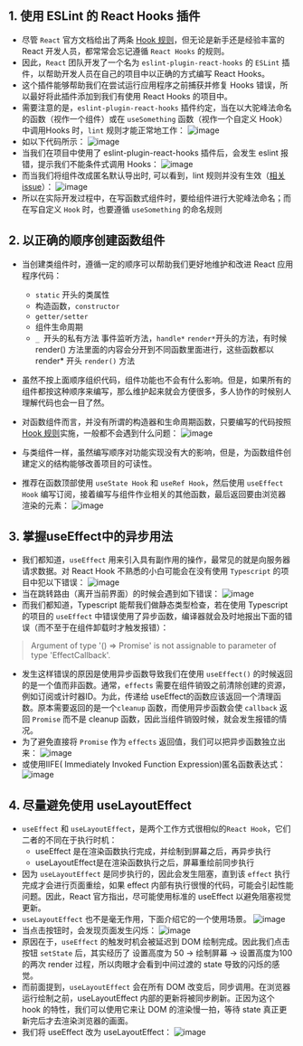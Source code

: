 ## 1. 使用 ESLint 的 React Hooks 插件
- 尽管 `React` 官方文档给出了两条 [Hook 规则](https://zh-hans.reactjs.org/docs/hooks-rules.html)，但无论是新手还是经验丰富的 React 开发人员，都常常会忘记遵循 `React Hooks` 的规则。
- 因此，`React` 团队开发了一个名为 `eslint-plugin-react-hooks` 的 `ESLint` 插件，以帮助开发人员在自己的项目中以正确的方式编写 React Hooks。
- 这个插件能够帮助我们在尝试运行应用程序之前捕获并修复 Hooks 错误，所以最好将此插件添加到我们有使用 React Hooks 的项目中。
- 需要注意的是，`eslint-plugin-react-hooks` 插件约定，当在以大驼峰法命名的函数（视作一个组件）或在 `useSomething` 函数（视作一个自定义 Hook）中调用Hooks 时，`lint` 规则才能正常地工作：
![image](https://p3-juejin.byteimg.com/tos-cn-i-k3u1fbpfcp/c6bbb98a27484e2096449d0fba512a42~tplv-k3u1fbpfcp-zoom-in-crop-mark:4536:0:0:0.image?)
- 如以下代码所示： 
![image](https://p1-juejin.byteimg.com/tos-cn-i-k3u1fbpfcp/af4891821307498ea8414687449fc69f~tplv-k3u1fbpfcp-zoom-in-crop-mark:4536:0:0:0.image?)
- 当我们在项目中使用了 eslint-plugin-react-hooks 插件后，会发生 eslint 报错，提示我们不能条件式调用 Hooks：
![image](https://p9-juejin.byteimg.com/tos-cn-i-k3u1fbpfcp/50f020dabddc461a81f23df07fd753d5~tplv-k3u1fbpfcp-zoom-in-crop-mark:4536:0:0:0.image?)
- 而当我们将组件改成匿名默认导出时, 可以看到，lint 规则并没有生效（[相关issue](https://github.com/facebook/react/issues/19155)）：
![image](https://p1-juejin.byteimg.com/tos-cn-i-k3u1fbpfcp/454788e9f6b14dc0bd0975fd96e4f32d~tplv-k3u1fbpfcp-zoom-in-crop-mark:4536:0:0:0.image?)
- 所以在实际开发过程中，在写函数式组件时，要给组件进行大驼峰法命名；而在写自定义 `Hook` 时，也要遵循 `useSomething` 的命名规则

## 2. 以正确的顺序创建函数组件
- 当创建类组件时，遵循一定的顺序可以帮助我们更好地维护和改进 React 应用程序代码：
  - `static` 开头的类属性
  - 构造函数，`constructor`
  - `getter/setter`
  - 组件生命周期
  - `_ `开头的私有方法
  事件监听方法，`handle*`
  `render*`开头的方法，有时候 render() 方法里面的内容会分开到不同函数里面进行，这些函数都以 render* 开头
  `render()` 方法


- 虽然不按上面顺序组织代码，组件功能也不会有什么影响。但是，如果所有的组件都按这种顺序来编写，那么维护起来就会方便很多，多人协作的时候别人理解代码也会一目了然。
- 对函数组件而言，并没有所谓的构造器和生命周期函数，只要编写的代码按照 [Hook 规则](https://zh-hans.reactjs.org/docs/hooks-rules.html)实施，一般都不会遇到什么问题：
![image](https://p9-juejin.byteimg.com/tos-cn-i-k3u1fbpfcp/170227c789dc4c67951456ccb0aed182~tplv-k3u1fbpfcp-zoom-in-crop-mark:4536:0:0:0.image?)
- 与类组件一样，虽然编写顺序对功能实现没有大的影响，但是，为函数组件创建定义的结构能够改善项目的可读性。
- 推荐在函数顶部使用 `useState Hook` 和 `useRef Hook`，然后使用 `useEffect Hook` 编写订阅，接着编写与组件作业相关的其他函数，最后返回要由浏览器渲染的元素：
![image](https://p9-juejin.byteimg.com/tos-cn-i-k3u1fbpfcp/b9498fd18fc74e1d9cc7c97c4d931ca3~tplv-k3u1fbpfcp-zoom-in-crop-mark:4536:0:0:0.image?)


## 3.  掌握useEffect中的异步用法
- 我们都知道，`useEffect` 用来引入具有副作用的操作，最常见的就是向服务器请求数据。对 React Hook 不熟悉的小白可能会在没有使用 `Typescript` 的项目中犯以下错误：
![image](https://p1-juejin.byteimg.com/tos-cn-i-k3u1fbpfcp/b2e5270745dd4fc68c23a9c1998168e2~tplv-k3u1fbpfcp-zoom-in-crop-mark:4536:0:0:0.image?)
- 当在跳转路由（离开当前界面）的时候会遇到如下错误：
![image](https://p6-juejin.byteimg.com/tos-cn-i-k3u1fbpfcp/39225b82537c4a319870bbeac910b4de~tplv-k3u1fbpfcp-zoom-in-crop-mark:4536:0:0:0.image?)
- 而我们都知道，Typescript 能帮我们做静态类型检查，若在使用 Typescript 的项目的 `useEffect` 中错误使用了异步函数，编译器就会及时地报出下面的错误（而不至于在组件卸载时才触发报错）：
> Argument of type '() => Promise' is not assignable to parameter of type 'EffectCallback'.
- 发生这样错误的原因是使用异步函数导致我们在使用 `useEffect()` 的时候返回的是一个值而非函数。通常，`effects` 需要在组件销毁之前清除创建的资源，例如订阅或计时器ID。为此，传递给 useEffect的函数应该返回一个清理函数。原本需要返回的是一个`cleanup` 函数，而使用异步函数会使 `callback` 返回 `Promise` 而不是 cleanup 函数，因此当组件销毁时候，就会发生报错的情况。
- 为了避免直接将 `Promise` 作为 `effects` 返回值，我们可以把异步函数独立出来：
![image](https://p9-juejin.byteimg.com/tos-cn-i-k3u1fbpfcp/46ec8ded987245bebfc94baed2202d47~tplv-k3u1fbpfcp-zoom-in-crop-mark:4536:0:0:0.image?)
- 或使用IIFE( Immediately Invoked Function Expression)匿名函数表达式：
![image](https://p6-juejin.byteimg.com/tos-cn-i-k3u1fbpfcp/10385e7f4b254d918d014f1de5703e93~tplv-k3u1fbpfcp-zoom-in-crop-mark:4536:0:0:0.image?)


## 4. 尽量避免使用 useLayoutEffect
- `useEffect` 和 `useLayoutEffect`，是两个工作方式很相似的`React Hook`，它们二者的不同在于执行时机：
  - useEffect 是在渲染函数执行完成，并绘制到屏幕之后，再异步执行
  - useLayoutEffect是在渲染函数执行之后，屏幕重绘前同步执行
- 因为 `useLayoutEffect` 是同步执行的，因此会发生阻塞，直到该 `effect` 执行完成才会进行页面重绘，如果 effect 内部有执行很慢的代码，可能会引起性能问题。因此，React 官方指出，尽可能使用标准的 useEffect 以避免阻塞视觉更新。
- `useLayoutEffect` 也不是毫无作用，下面介绍它的一个使用场景。
![image](https://p1-juejin.byteimg.com/tos-cn-i-k3u1fbpfcp/47d8b31e14a740acb90f261b57949490~tplv-k3u1fbpfcp-zoom-in-crop-mark:4536:0:0:0.image?)
- 当点击按钮时，会发现页面发生闪烁： ![image](https://p9-juejin.byteimg.com/tos-cn-i-k3u1fbpfcp/fd56e1d181874c16a074db4bb5047b92~tplv-k3u1fbpfcp-zoom-in-crop-mark:4536:0:0:0.image?)
- 原因在于，`useEffect` 的触发时机会被延迟到 DOM 绘制完成。因此我们点击按钮 `setState` 后，其实经历了 设置高度为 50 -> 绘制屏幕 -> 设置高度为100 的两次 render 过程，所以肉眼才会看到中间过渡的 state 导致的闪烁的感觉。
- 而前面提到，`useLayoutEffect` 会在所有 DOM 改变后，同步调用。在浏览器运行绘制之前，useLayoutEffect 内部的更新将被同步刷新。正因为这个 hook 的特性，我们可以使用它来让 DOM 的渲染慢一拍，等待 state 真正更新完后才去渲染浏览器的画面。
- 我们将 useEffect 改为 useLayoutEffect：
![image](https://p3-juejin.byteimg.com/tos-cn-i-k3u1fbpfcp/3bed8d8e7a7b4388a6b886dd0947d937~tplv-k3u1fbpfcp-zoom-in-crop-mark:4536:0:0:0.image?)